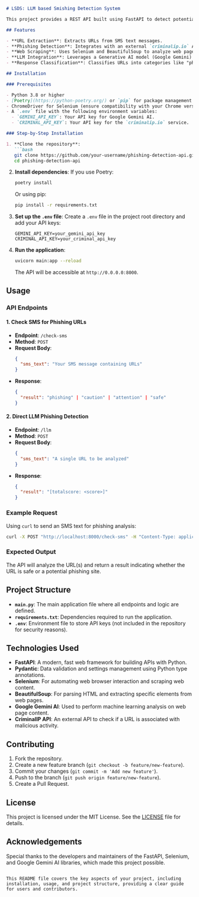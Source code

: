 ```markdown
# LSDS: LLM based Smishing Detection System

This project provides a REST API built using FastAPI to detect potential phishing URLs from SMS text messages. It utilizes a combination of LLM(via Google's Gemini), web scraping, and external APIs to analyze and determine the likelihood of a URL being part of a Smishing attempt.

## Features

- **URL Extraction**: Extracts URLs from SMS text messages.
- **Phishing Detection**: Integrates with an external `criminalip.io` API to determine if a URL is associated with malicious activity.
- **Web Scraping**: Uses Selenium and BeautifulSoup to analyze web page content for phishing indicators.
- **LLM Integration**: Leverages a Generative AI model (Google Gemini) to perform an in-depth analysis of web page source code, looking for phishing characteristics.
- **Response Classification**: Classifies URLs into categories like "phishing", "caution", "attention", or "safe" based on the analysis results.

## Installation

### Prerequisites

- Python 3.8 or higher
- [Poetry](https://python-poetry.org/) or `pip` for package management
- ChromeDriver for Selenium (ensure compatibility with your Chrome version)
- A `.env` file with the following environment variables:
  - `GEMINI_API_KEY`: Your API key for Google Gemini AI.
  - `CRIMINAL_API_KEY`: Your API key for the `criminalip.io` service.

### Step-by-Step Installation

1. **Clone the repository**:
   ```bash
   git clone https://github.com/your-username/phishing-detection-api.git
   cd phishing-detection-api
   ```

2. **Install dependencies**:
   If you use Poetry:
   ```bash
   poetry install
   ```
   Or using pip:
   ```bash
   pip install -r requirements.txt
   ```

3. **Set up the `.env` file**:
   Create a `.env` file in the project root directory and add your API keys:
   ```env
   GEMINI_API_KEY=your_gemini_api_key
   CRIMINAL_API_KEY=your_criminal_api_key
   ```

4. **Run the application**:
   ```bash
   uvicorn main:app --reload
   ```

   The API will be accessible at `http://0.0.0.0:8000`.

## Usage

### API Endpoints

#### 1. Check SMS for Phishing URLs
- **Endpoint**: `/check-sms`
- **Method**: `POST`
- **Request Body**: 
  ```json
  {
    "sms_text": "Your SMS message containing URLs"
  }
  ```
- **Response**:
  ```json
  {
    "result": "phishing" | "caution" | "attention" | "safe"
  }
  ```

#### 2. Direct LLM Phishing Detection
- **Endpoint**: `/llm`
- **Method**: `POST`
- **Request Body**:
  ```json
  {
    "sms_text": "A single URL to be analyzed"
  }
  ```
- **Response**:
  ```json
  {
    "result": "[totalscore: <score>]"
  }
  ```

### Example Request

Using `curl` to send an SMS text for phishing analysis:
```bash
curl -X POST "http://localhost:8000/check-sms" -H "Content-Type: application/json" -d '{"sms_text": "Check out this link http://example.com"}'
```

### Expected Output
The API will analyze the URL(s) and return a result indicating whether the URL is safe or a potential phishing site.

## Project Structure

- **`main.py`**: The main application file where all endpoints and logic are defined.
- **`requirements.txt`**: Dependencies required to run the application.
- **`.env`**: Environment file to store API keys (not included in the repository for security reasons).

## Technologies Used

- **FastAPI**: A modern, fast web framework for building APIs with Python.
- **Pydantic**: Data validation and settings management using Python type annotations.
- **Selenium**: For automating web browser interaction and scraping web content.
- **BeautifulSoup**: For parsing HTML and extracting specific elements from web pages.
- **Google Gemini AI**: Used to perform machine learning analysis on web page content.
- **CriminalIP API**: An external API to check if a URL is associated with malicious activity.

## Contributing

1. Fork the repository.
2. Create a new feature branch (`git checkout -b feature/new-feature`).
3. Commit your changes (`git commit -m 'Add new feature'`).
4. Push to the branch (`git push origin feature/new-feature`).
5. Create a Pull Request.

## License

This project is licensed under the MIT License. See the [LICENSE](LICENSE) file for details.

## Acknowledgements

Special thanks to the developers and maintainers of the FastAPI, Selenium, and Google Gemini AI libraries, which made this project possible.
```

This README file covers the key aspects of your project, including installation, usage, and project structure, providing a clear guide for users and contributors.
